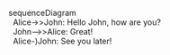 sequenceDiagram\
&nbsp; Alice->>John: Hello John, how are you?\
&nbsp; John-->>Alice: Great!\
&nbsp; Alice-)John: See you later!

